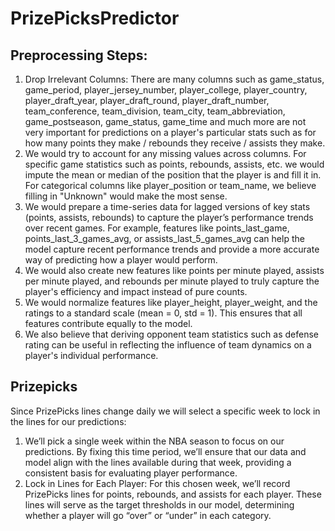 # PrizePicksPredictor

## Preprocessing Steps:

1. Drop Irrelevant Columns: There are many columns such as game_status, game_period, player_jersey_number, player_college, player_country, player_draft_year, player_draft_round, player_draft_number, team_conference, team_division, team_city, team_abbreviation, game_postseason, game_status, game_time and much more are not very important for predictions on a player's particular stats such as for how many points they make / rebounds they receive / assists they make.
2. We would try to account for any missing values across columns. For specific game statistics such as points, rebounds, assists, etc. we would impute the mean or median of the position that the player is and fill it in. For categorical columns like player_position or team_name, we believe filling in "Unknown" would make the most sense.
3. We would prepare a time-series data for lagged versions of key stats (points, assists, rebounds) to capture the player’s performance trends over recent games. For example, features like points_last_game, points_last_3_games_avg, or assists_last_5_games_avg can help the model capture recent performance trends and provide a more accurate way of predicting how a player would perform.
4. We would also create new features like points per minute played, assists per minute played, and rebounds per minute played to truly capture the player's efficiency and impact instead of pure counts.
5. We would normalize features like player_height, player_weight, and the ratings to a standard scale (mean = 0, std = 1). This ensures that all features contribute equally to the model.
6. We also believe that deriving opponent team statistics such as defense rating can be useful in reflecting the influence of team dynamics on a player's individual performance.

## Prizepicks
Since PrizePicks lines change daily we will select a specific week to lock in the lines for our predictions:

1. We’ll pick a single week within the NBA season to focus on our predictions. By fixing this time period, we’ll ensure that our data and model align with the lines available during that week, providing a consistent basis for evaluating player performance.
2. Lock in Lines for Each Player: For this chosen week, we’ll record PrizePicks lines for points, rebounds, and assists for each player. These lines will serve as the target thresholds in our model, determining whether a player will go “over” or “under” in each category.
